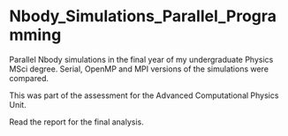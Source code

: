 # Nbody_Simulations_Parallel_Programming
Parallel Nbody simulations in the final year of my undergraduate Physics MSci degree. Serial, OpenMP and MPI versions of the simulations were compared.

This was part of the assessment for the Advanced Computational Physics Unit.

Read the report for the final analysis.
